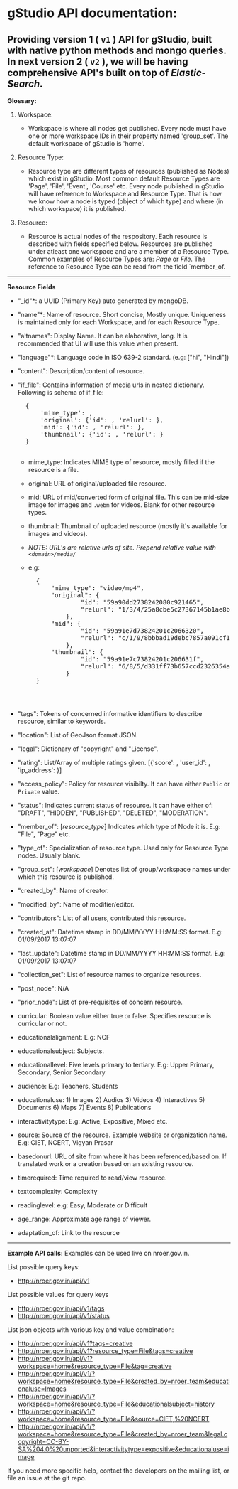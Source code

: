 # gStudio API documentation:

## Providing version 1 ( `v1` ) API for gStudio, built with native python methods and mongo queries. In next version 2 ( `v2` ), we will be having comprehensive API's built on top of *Elastic-Search*.

**Glossary:**
1. Workspace:
	- Workspace is where all nodes get published. Every node must have one or more workspace IDs in their property named 'group_set'. The default workspace of gStudio is 'home'. 

2. Resource Type:
	- Resource type are different types of resources (published as Nodes) which exist in gStudio. Most common default Resource Types are 'Page', 'File', 'Event', 'Course' etc.  Every node published in gStudio will have reference to Workspace and Resource Type. That is how we know how a node is typed (object of which type) and where (in which workspace) it is published.

3. Resource:
	- Resource is actual nodes of the respository. Each resource is described with fields specified below. Resources are published under atleast one workspace and are a member of a Resource Type. Common examples of Resource Types are: *Page* or *File*. The reference to Resource Type can be read from the field `member_of. 

---

**Resource Fields**
- "_id"*: a UUID (Primary Key) auto generated by mongoDB.
- "name"*: Name of resource. Short concise, Mostly unique. Uniqueness is maintained only for each Workspace, and for each Resource Type.
- "altnames": Display Name. It can be elaborative, long.  It is recommended that UI will use this value when present.
- "language"*: Language code in ISO 639-2 standard. (e.g: ["hi", "Hindi"])
- "content": Description/content of resource.
- "if_file": Contains information of media urls in nested dictionary. Following is schema of if_file:
    <PRE>
    {
        'mime_type': <MIME type of resource>,
        'original': {'id': <Id>, 'relurl': <relative url of media file>},
        'mid': {'id': <Id>, 'relurl': <relative url of media file>},
        'thumbnail': {'id': <Id>, 'relurl': <relative url of media file>}
    }
    </PRE>
    - mime_type: Indicates MIME type of resource, mostly filled if the resource is a file.
    - original: URL of original/uploaded file resource.
    - mid: URL of mid/converted form of original file. This can be mid-size image for images and `.webm` for videos. Blank for other resource types. 
    - thumbnail: Thumbnail of uploaded resource (mostly it's available for images and videos).
    - *NOTE: URL's are relative urls of site. Prepend relative value with `<domain>/media/`*

    - e.g:
        <PRE>
        {
            "mime_type": "video/mp4",
            "original": {
                    "id": "59a90dd2738242080c921465",
                    "relurl": "1/3/4/25a8cbe5c27367145b1ae8bf5bebb7979679d9d3e5609e6ed48170def44c6.mp4"
                },
            "mid": {
                    "id": "59a91e7d73824201c2066320",
                    "relurl": "c/1/9/8bbbad19debc7857a091cf1164c60726e8713e12d1199352d721dc4d91805.webm"
                },
            "thumbnail": {
                    "id": "59a91e7c73824201c206631f",
                    "relurl": "6/8/5/d331ff73b657ccd2326354aff03be08d692b0a26ba92ef22295144a49abdc.png"
                }
        }
        <PRE>
- "tags": Tokens of concerned informative identifiers to describe resource, similar to keywords.
- "location": List of GeoJson format JSON.
- "legal": Dictionary of "copyright" and "License".
- "rating": List/Array of multiple ratings given. [{'score': <integer>, 'user_id': <integer>, 'ip_address': <string>}]
- "access_policy": Policy for resource visibilty. It can have either `Public` or `Private` value.
- "status": Indicates current status of resource. It can have either of: "DRAFT", "HIDDEN", "PUBLISHED", "DELETED", "MODERATION".
- "member_of": [*resource_type*] Indicates which type of Node it is. E.g: "File", "Page" etc. 
- "type_of": Specialization of resource type. Used only for Resource Type nodes. Usually blank.
- "group_set": [*workspace*] Denotes list of group/workspace names under which this resource is published.

- "created_by": Name of creator.
- "modified_by": Name of modifier/editor.
- "contributors": List of all users, contributed this resource.

- "created_at": Datetime stamp in DD/MM/YYYY HH:MM:SS format. E.g: 01/09/2017 13:07:07
- "last_update": Datetime stamp in DD/MM/YYYY HH:MM:SS format. E.g: 01/09/2017 13:07:07
	
- "collection_set": List of resource names to organize resources.
- "post_node": N/A
- "prior_node": List of pre-requisites of concern resource.

- curricular: Boolean value either true or false. Specifies resource is curricular or not.
- educationalalignment: E.g: NCF
- educationalsubject: Subjects. 
- educationallevel: Five levels primary to tertiary. E.g: Upper Primary, Secondary, Senior Secondary
- audience: E.g: Teachers, Students
- educationaluse: 1) Images 2) Audios 3) Videos 4) Interactives 5) Documents 6) Maps 7) Events 8) Publications 
- interactivitytype: E.g: Active, Expositive, Mixed etc.
- source: Source of the resource. Example website or organization name. E.g: CIET, NCERT, Vigyan Prasar
- basedonurl: URL of site from where it has been referenced/based on. If translated work or a creation based on an existing resource.
- timerequired: Time required to read/view resource.
- textcomplexity: Complexity
- readinglevel: e.g: Easy, Moderate or Difficult
- age_range: Approximate age range of viewer.
- adaptation_of: Link to the resource

---

**Example API calls:**
Examples can be used live on nroer.gov.in. 

List possible query keys:
- http://nroer.gov.in/api/v1

List possible values for query keys
- http://nroer.gov.in/api/v1/tags
- http://nroer.gov.in/api/v1/status

List json objects with various key and value combination:
- http://nroer.gov.in/api/v1?tags=creative
- http://nroer.gov.in/api/v1?resource_type=File&tags=creative
- http://nroer.gov.in/api/v1?workspace=home&resource_type=File&tag=creative
- http://nroer.gov.in/api/v1/?workspace=home&resource_type=File&created_by=nroer_team&educationaluse=Images
- http://nroer.gov.in/api/v1/?workspace=home&resource_type=File&educationalsubject=history
- http://nroer.gov.in/api/v1/?workspace=home&resource_type=File&source=CIET,%20NCERT
- http://nroer.gov.in/api/v1/?workspace=home&resource_type=File&created_by=nroer_team&legal.copyright=CC-BY-SA%204.0%20unported&interactivitytype=expositive&educationaluse=image

If you need more specific help, contact the developers on the mailing list, or file an issue at the git repo. 
